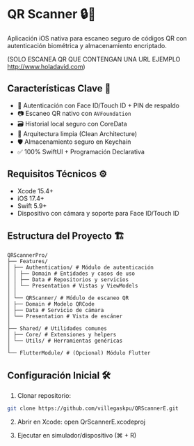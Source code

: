 # QR Scanner 🔒📱

Aplicación iOS nativa para escaneo seguro de códigos QR con autenticación biométrica y almacenamiento encriptado.

(SOLO ESCANEA QR QUE CONTENGAN UNA URL EJEMPLO http://www.holadavid.com)

## Características Clave 🚀
- 🔐 Autenticación con Face ID/Touch ID + PIN de respaldo
- 📷 Escaneo QR nativo con `AVFoundation`
- 🗃️ Historial local seguro con CoreData
- 🔄 Arquitectura limpia (Clean Architecture)
- 🛡️ Almacenamiento seguro en Keychain
- ✅ 100% SwiftUI + Programación Declarativa

## Requisitos Técnicos ⚙️
- Xcode 15.4+
- iOS 17.4+
- Swift 5.9+
- Dispositivo con cámara y soporte para Face ID/Touch ID

## Estructura del Proyecto 🏗️
```
QRScannerPro/
├── Features/
│ ├── Authentication/ # Módulo de autenticación
│ │ ├── Domain # Entidades y casos de uso
│ │ ├── Data # Repositorios y servicios
│ │ └── Presentation # Vistas y ViewModels
│ │
│ └── QRScanner/ # Módulo de escaneo QR
│ ├── Domain # Modelo QRCode
│ ├── Data # Servicio de cámara
│ └── Presentation # Vista de escáner
│
├── Shared/ # Utilidades comunes
│ ├── Core/ # Extensiones y helpers
│ └── Utils/ # Herramientas genéricas
│
└── FlutterModule/ # (Opcional) Módulo Flutter
```


## Configuración Inicial 🛠️
1. Clonar repositorio:
```bash
git clone https://github.com/villegaskpu/QRScannerE.git
```

2. Abrir en Xcode:
open QrScannerE.xcodeproj

3. Ejecutar en simulador/dispositivo (⌘ + R)


